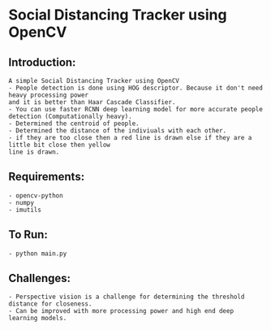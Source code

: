 # Social Distancing Tracker using OpenCV

## Introduction:
    A simple Social Distancing Tracker using OpenCV
    - People detection is done using HOG descriptor. Because it don't need heavy processing power 
    and it is better than Haar Cascade Classifier.
    - You can use faster RCNN deep learning model for more accurate people detection (Computationally heavy).
    - Determined the centroid of people.
    - Determined the distance of the indiviuals with each other.
    - if they are too close then a red line is drawn else if they are a little bit close then yellow
    line is drawn.
## Requirements:
    - opencv-python
    - numpy
    - imutils
  
## To Run:
    - python main.py
    
## Challenges:
    - Perspective vision is a challenge for determining the threshold distance for closeness.
    - Can be improved with more processing power and high end deep learning models.
